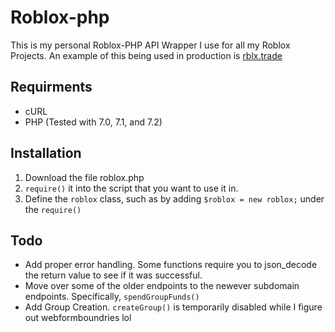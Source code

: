 # Roblox-php

This is my personal Roblox-PHP API Wrapper I use for all my Roblox Projects. An example of this being used in production is [rblx.trade](https://rblx.trade/)

## Requirments
* cURL
* PHP (Tested with 7.0, 7.1, and 7.2)

## Installation
1. Download the file roblox.php
2. `require()` it into the script that you want to use it in.
3. Define the `roblox` class, such as by adding `$roblox = new roblox;` under the `require()`

## Todo
 - Add proper error handling. Some functions require you to json_decode the return value to see if it was successful.
 - Move over some of the older endpoints to the newever subdomain endpoints. Specifically, `spendGroupFunds()`
 - Add Group Creation. `createGroup()` is temporarily disabled while I figure out webformboundries lol
